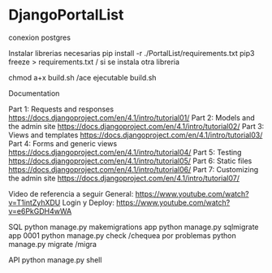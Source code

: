 # DjangoPortalList

conexion postgres

Instalar librerias necesarias
pip install -r ./PortalList/requirements.txt
pip3 freeze > requirements.txt / si se instala otra libreria

chmod a+x build.sh /ace ejecutable build.sh




Documentation

Part 1: Requests and responses https://docs.djangoproject.com/en/4.1/intro/tutorial01/
Part 2: Models and the admin site https://docs.djangoproject.com/en/4.1/intro/tutorial02/
Part 3: Views and templates https://docs.djangoproject.com/en/4.1/intro/tutorial03/
Part 4: Forms and generic views https://docs.djangoproject.com/en/4.1/intro/tutorial04/
Part 5: Testing https://docs.djangoproject.com/en/4.1/intro/tutorial05/
Part 6: Static files https://docs.djangoproject.com/en/4.1/intro/tutorial06/
Part 7: Customizing the admin site https://docs.djangoproject.com/en/4.1/intro/tutorial07/

Video de referencia a seguir
General: https://www.youtube.com/watch?v=T1intZyhXDU
Login y Deploy: https://www.youtube.com/watch?v=e6PkGDH4wWA


SQL
python manage.py makemigrations app
python manage.py sqlmigrate app 0001
python manage.py check /chequea por problemas
python manage.py migrate /migra

API
python manage.py shell

